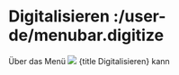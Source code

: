 # Digitalisieren :/user-de/menubar.digitize

Über das Menü ![](sharp-edit-24px.svg) {title Digitalisieren} kann 
